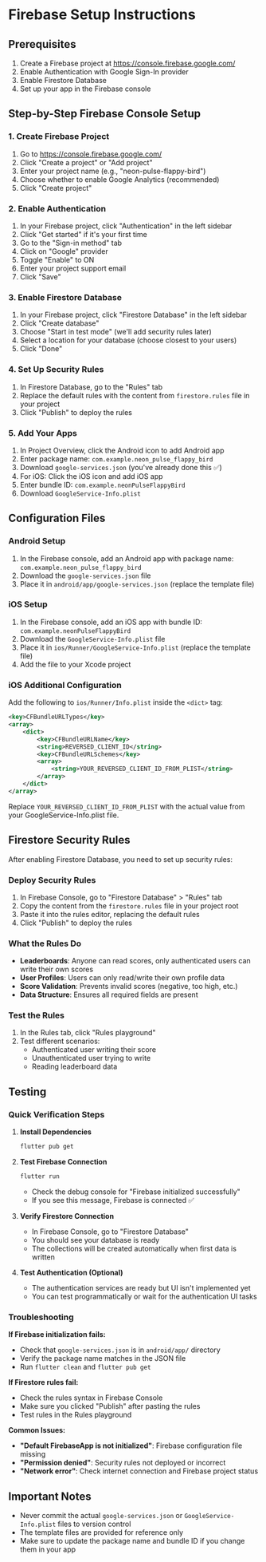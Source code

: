 # Firebase Setup Instructions

## Prerequisites

1. Create a Firebase project at https://console.firebase.google.com/
2. Enable Authentication with Google Sign-In provider
3. Enable Firestore Database
4. Set up your app in the Firebase console

## Step-by-Step Firebase Console Setup

### 1. Create Firebase Project
1. Go to https://console.firebase.google.com/
2. Click "Create a project" or "Add project"
3. Enter your project name (e.g., "neon-pulse-flappy-bird")
4. Choose whether to enable Google Analytics (recommended)
5. Click "Create project"

### 2. Enable Authentication
1. In your Firebase project, click "Authentication" in the left sidebar
2. Click "Get started" if it's your first time
3. Go to the "Sign-in method" tab
4. Click on "Google" provider
5. Toggle "Enable" to ON
6. Enter your project support email
7. Click "Save"

### 3. Enable Firestore Database
1. In your Firebase project, click "Firestore Database" in the left sidebar
2. Click "Create database"
3. Choose "Start in test mode" (we'll add security rules later)
4. Select a location for your database (choose closest to your users)
5. Click "Done"

### 4. Set Up Security Rules
1. In Firestore Database, go to the "Rules" tab
2. Replace the default rules with the content from `firestore.rules` file in your project
3. Click "Publish" to deploy the rules

### 5. Add Your Apps
1. In Project Overview, click the Android icon to add Android app
2. Enter package name: `com.example.neon_pulse_flappy_bird`
3. Download `google-services.json` (you've already done this ✅)
4. For iOS: Click the iOS icon and add iOS app
5. Enter bundle ID: `com.example.neonPulseFlappyBird`
6. Download `GoogleService-Info.plist`

## Configuration Files

### Android Setup

1. In the Firebase console, add an Android app with package name: `com.example.neon_pulse_flappy_bird`
2. Download the `google-services.json` file
3. Place it in `android/app/google-services.json` (replace the template file)

### iOS Setup

1. In the Firebase console, add an iOS app with bundle ID: `com.example.neonPulseFlappyBird`
2. Download the `GoogleService-Info.plist` file
3. Place it in `ios/Runner/GoogleService-Info.plist` (replace the template file)
4. Add the file to your Xcode project

### iOS Additional Configuration

Add the following to `ios/Runner/Info.plist` inside the `<dict>` tag:

```xml
<key>CFBundleURLTypes</key>
<array>
    <dict>
        <key>CFBundleURLName</key>
        <string>REVERSED_CLIENT_ID</string>
        <key>CFBundleURLSchemes</key>
        <array>
            <string>YOUR_REVERSED_CLIENT_ID_FROM_PLIST</string>
        </array>
    </dict>
</array>
```

Replace `YOUR_REVERSED_CLIENT_ID_FROM_PLIST` with the actual value from your GoogleService-Info.plist file.

## Firestore Security Rules

After enabling Firestore Database, you need to set up security rules:

### Deploy Security Rules
1. In Firebase Console, go to "Firestore Database" > "Rules" tab
2. Copy the content from the `firestore.rules` file in your project root
3. Paste it into the rules editor, replacing the default rules
4. Click "Publish" to deploy the rules

### What the Rules Do
- **Leaderboards**: Anyone can read scores, only authenticated users can write their own scores
- **User Profiles**: Users can only read/write their own profile data
- **Score Validation**: Prevents invalid scores (negative, too high, etc.)
- **Data Structure**: Ensures all required fields are present

### Test the Rules
1. In the Rules tab, click "Rules playground"
2. Test different scenarios:
   - Authenticated user writing their score
   - Unauthenticated user trying to write
   - Reading leaderboard data

## Testing

### Quick Verification Steps

1. **Install Dependencies**
   ```bash
   flutter pub get
   ```

2. **Test Firebase Connection**
   ```bash
   flutter run
   ```
   - Check the debug console for "Firebase initialized successfully"
   - If you see this message, Firebase is connected ✅

3. **Verify Firestore Connection**
   - In Firebase Console, go to "Firestore Database"
   - You should see your database is ready
   - The collections will be created automatically when first data is written

4. **Test Authentication (Optional)**
   - The authentication services are ready but UI isn't implemented yet
   - You can test programmatically or wait for the authentication UI tasks

### Troubleshooting

**If Firebase initialization fails:**
- Check that `google-services.json` is in `android/app/` directory
- Verify the package name matches in the JSON file
- Run `flutter clean` and `flutter pub get`

**If Firestore rules fail:**
- Check the rules syntax in Firebase Console
- Make sure you clicked "Publish" after pasting the rules
- Test rules in the Rules playground

**Common Issues:**
- **"Default FirebaseApp is not initialized"**: Firebase configuration file missing
- **"Permission denied"**: Security rules not deployed or incorrect
- **"Network error"**: Check internet connection and Firebase project status

## Important Notes

- Never commit the actual `google-services.json` or `GoogleService-Info.plist` files to version control
- The template files are provided for reference only
- Make sure to update the package name and bundle ID if you change them in your app